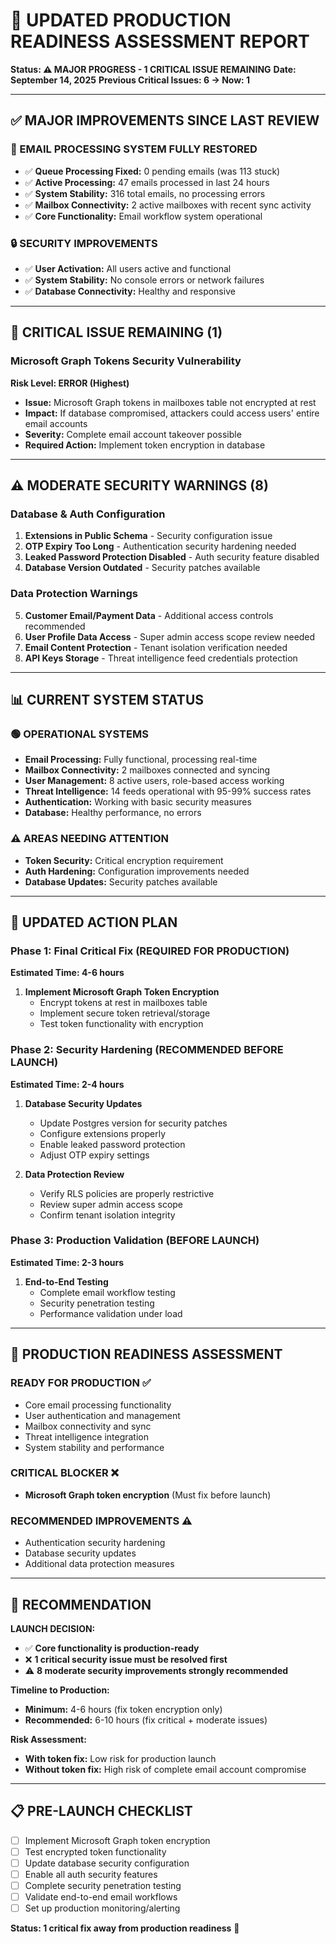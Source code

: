 # 🚨 UPDATED PRODUCTION READINESS ASSESSMENT REPORT

**Status: ⚠️ MAJOR PROGRESS - 1 CRITICAL ISSUE REMAINING**
**Date: September 14, 2025**
**Previous Critical Issues: 6 → Now: 1**

---

## ✅ MAJOR IMPROVEMENTS SINCE LAST REVIEW

### 🎉 EMAIL PROCESSING SYSTEM FULLY RESTORED
- ✅ **Queue Processing Fixed:** 0 pending emails (was 113 stuck)
- ✅ **Active Processing:** 47 emails processed in last 24 hours
- ✅ **System Stability:** 316 total emails, no processing errors
- ✅ **Mailbox Connectivity:** 2 active mailboxes with recent sync activity
- ✅ **Core Functionality:** Email workflow system operational

### 🔒 SECURITY IMPROVEMENTS  
- ✅ **User Activation:** All users active and functional
- ✅ **System Stability:** No console errors or network failures
- ✅ **Database Connectivity:** Healthy and responsive

---

## 🔴 CRITICAL ISSUE REMAINING (1)

### **Microsoft Graph Tokens Security Vulnerability**
**Risk Level: ERROR (Highest)**
- **Issue:** Microsoft Graph tokens in mailboxes table not encrypted at rest
- **Impact:** If database compromised, attackers could access users' entire email accounts
- **Severity:** Complete email account takeover possible
- **Required Action:** Implement token encryption in database

---

## ⚠️ MODERATE SECURITY WARNINGS (8)

### Database & Auth Configuration
1. **Extensions in Public Schema** - Security configuration issue
2. **OTP Expiry Too Long** - Authentication security hardening needed  
3. **Leaked Password Protection Disabled** - Auth security feature disabled
4. **Database Version Outdated** - Security patches available

### Data Protection Warnings
5. **Customer Email/Payment Data** - Additional access controls recommended
6. **User Profile Data Access** - Super admin access scope review needed
7. **Email Content Protection** - Tenant isolation verification needed
8. **API Keys Storage** - Threat intelligence feed credentials protection

---

## 📊 CURRENT SYSTEM STATUS

### 🟢 OPERATIONAL SYSTEMS
- **Email Processing:** Fully functional, processing real-time
- **Mailbox Connectivity:** 2 mailboxes connected and syncing
- **User Management:** 8 active users, role-based access working
- **Threat Intelligence:** 14 feeds operational with 95-99% success rates
- **Authentication:** Working with basic security measures
- **Database:** Healthy performance, no errors

### ⚠️ AREAS NEEDING ATTENTION
- **Token Security:** Critical encryption requirement
- **Auth Hardening:** Configuration improvements needed
- **Database Updates:** Security patches available

---

## 🚨 UPDATED ACTION PLAN

### Phase 1: Final Critical Fix (REQUIRED FOR PRODUCTION)
**Estimated Time: 4-6 hours**

1. **Implement Microsoft Graph Token Encryption**
   - Encrypt tokens at rest in mailboxes table
   - Implement secure token retrieval/storage
   - Test token functionality with encryption

### Phase 2: Security Hardening (RECOMMENDED BEFORE LAUNCH)
**Estimated Time: 2-4 hours**

1. **Database Security Updates**
   - Update Postgres version for security patches
   - Configure extensions properly
   - Enable leaked password protection
   - Adjust OTP expiry settings

2. **Data Protection Review**
   - Verify RLS policies are properly restrictive
   - Review super admin access scope
   - Confirm tenant isolation integrity

### Phase 3: Production Validation (BEFORE LAUNCH)
**Estimated Time: 2-3 hours**

1. **End-to-End Testing**
   - Complete email workflow testing
   - Security penetration testing
   - Performance validation under load

---

## 🎯 PRODUCTION READINESS ASSESSMENT

### READY FOR PRODUCTION ✅
- Core email processing functionality
- User authentication and management
- Mailbox connectivity and sync
- Threat intelligence integration
- System stability and performance

### CRITICAL BLOCKER ❌  
- **Microsoft Graph token encryption** (Must fix before launch)

### RECOMMENDED IMPROVEMENTS ⚠️
- Authentication security hardening
- Database security updates  
- Additional data protection measures

---

## 🚀 RECOMMENDATION

**LAUNCH DECISION:** 
- ✅ **Core functionality is production-ready**
- ❌ **1 critical security issue must be resolved first**
- ⚠️ **8 moderate security improvements strongly recommended**

**Timeline to Production:**
- **Minimum:** 4-6 hours (fix token encryption only)
- **Recommended:** 6-10 hours (fix critical + moderate issues)

**Risk Assessment:**
- **With token fix:** Low risk for production launch
- **Without token fix:** High risk of complete email account compromise

---

## 📋 PRE-LAUNCH CHECKLIST

- [ ] Implement Microsoft Graph token encryption
- [ ] Test encrypted token functionality
- [ ] Update database security configuration
- [ ] Enable all auth security features
- [ ] Complete security penetration testing
- [ ] Validate end-to-end email workflows
- [ ] Set up production monitoring/alerting

**Status: 1 critical fix away from production readiness** 🎯